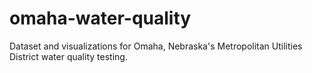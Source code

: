 # omaha-water-quality
Dataset and visualizations for Omaha, Nebraska's Metropolitan Utilities District water quality testing.
